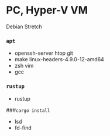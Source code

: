 PC, Hyper-V VM
========
Debian Stretch

### `apt`
- openssh-server htop git
- make linux-headers-4.9.0-12-amd64
- zsh vim
- gcc

### `rustup`
- rustup

###`cargo install`
- lsd
- fd-find
